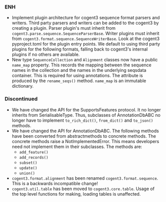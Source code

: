 <!--
A new scriv changelog fragment.

Uncomment the section that is right (remove the HTML comment wrapper).
-->

<!--
### Contributors

- A bullet item for the Contributors category.

-->
### ENH

- Implement plugin architecture for cogent3 sequence format parsers and
  writers. Third party parsers and writers can be added to the cogent3
  by creating a plugin. Parser plugin's must inherit from 
  `cogent3.parse.sequence.SequenceParserBase`. Writer plugins
  must inherit from `cogent3.format.sequence.SequenceWriterBase`. Look at
  the cogent3 pyproject.toml for the plugin entry points.
  We default to using third party plugins for the following formats,
  falling back to cogent3's internal plugins if no others are available.
- New type `SequenceCollection` and `Alignment` classes now have
  a public `name_map` property. This records the mapping between
  the sequence names in the collection and the names in the
  underlying seqsdata container. This is required for using annotations.
  The attribute is produced by the `rename_seqs()` method. `name_map`
  is an immutable dictionary.

<!--
### BUG

- A bullet item for the BUG category.

-->
<!--
### DOC

- A bullet item for the DOC category.

-->
<!--
### Deprecations

- A bullet item for the Deprecations category.

-->

### Discontinued

- We have changed the API for the SupportsFeatures protocol. It no longer
  inherits from SerialisableType. Thus, subclasses of AnnotationDbABC no
  longer have to implement `to_rich_dict()`, `from_dict()` and
  `to_json()` methods.
- We have changed the API for AnnotationDbABC. The following methods
  have been converted from abstractmethods to concrete methods. The
  concrete methods raise a NotImplementedError. This means
  developers need not implement them in their subclasses. The methods are:
  - `add_feature()`
  - `add_records()`
  - `subset()`
  - `update()`
  - `union()`
- `cogent3.format.alignment` has been renamed `cogent3.format.sequence`.
  This is a backwards incompatible change!
- `cogent3.util.table` has been moved to `cogent3.core.table`. Usage of the
  top level functions for making, loading tables is unaffected.
